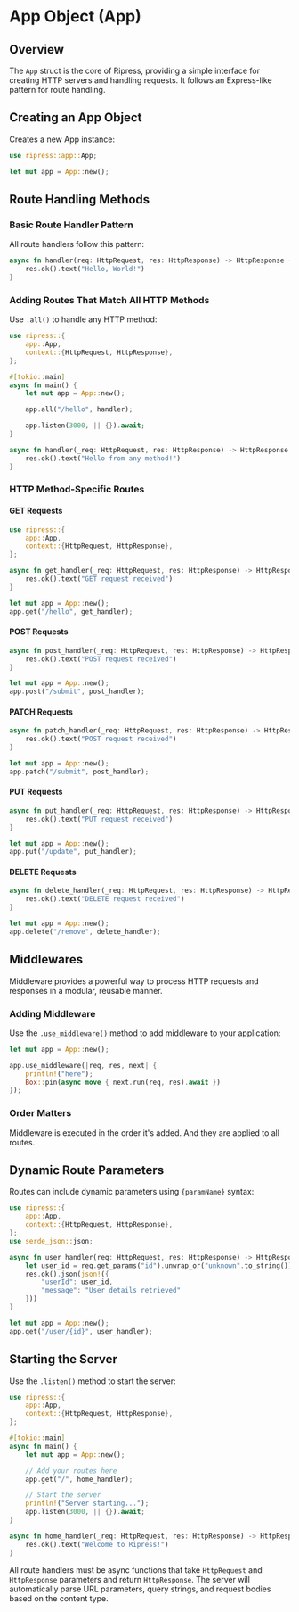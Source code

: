 # App Object (App)

## Overview

The `App` struct is the core of Ripress, providing a simple interface for creating HTTP servers and handling requests. It follows an Express-like pattern for route handling.

## Creating an App Object

Creates a new App instance:

```rust
use ripress::app::App;

let mut app = App::new();
```

## Route Handling Methods

### Basic Route Handler Pattern

All route handlers follow this pattern:

```rust
async fn handler(req: HttpRequest, res: HttpResponse) -> HttpResponse {
    res.ok().text("Hello, World!")
}
```

### Adding Routes That Match All HTTP Methods

Use `.all()` to handle any HTTP method:

```rust
use ripress::{
    app::App,
    context::{HttpRequest, HttpResponse},
};

#[tokio::main]
async fn main() {
    let mut app = App::new();

    app.all("/hello", handler);

    app.listen(3000, || {}).await;
}

async fn handler(_req: HttpRequest, res: HttpResponse) -> HttpResponse {
    res.ok().text("Hello from any method!")
}
```

### HTTP Method-Specific Routes

#### GET Requests

```rust
use ripress::{
    app::App,
    context::{HttpRequest, HttpResponse},
};

async fn get_handler(_req: HttpRequest, res: HttpResponse) -> HttpResponse {
    res.ok().text("GET request received")
}

let mut app = App::new();
app.get("/hello", get_handler);
```

#### POST Requests

```rust
async fn post_handler(_req: HttpRequest, res: HttpResponse) -> HttpResponse {
    res.ok().text("POST request received")
}

let mut app = App::new();
app.post("/submit", post_handler);
```

#### PATCH Requests

```rust
async fn patch_handler(_req: HttpRequest, res: HttpResponse) -> HttpResponse {
    res.ok().text("POST request received")
}

let mut app = App::new();
app.patch("/submit", post_handler);
```

#### PUT Requests

```rust
async fn put_handler(_req: HttpRequest, res: HttpResponse) -> HttpResponse {
    res.ok().text("PUT request received")
}

let mut app = App::new();
app.put("/update", put_handler);
```

#### DELETE Requests

```rust
async fn delete_handler(_req: HttpRequest, res: HttpResponse) -> HttpResponse {
    res.ok().text("DELETE request received")
}

let mut app = App::new();
app.delete("/remove", delete_handler);
```

## Middlewares

Middleware provides a powerful way to process HTTP requests and responses in a modular, reusable manner.

### Adding Middleware

Use the `.use_middleware()` method to add middleware to your application:

```rust
let mut app = App::new();

app.use_middleware(|req, res, next| {
    println!("here");
    Box::pin(async move { next.run(req, res).await })
});
```

### Order Matters

Middleware is executed in the order it's added.
And they are applied to all routes.

## Dynamic Route Parameters

Routes can include dynamic parameters using `{paramName}` syntax:

```rust
use ripress::{
    app::App,
    context::{HttpRequest, HttpResponse},
};
use serde_json::json;

async fn user_handler(req: HttpRequest, res: HttpResponse) -> HttpResponse {
    let user_id = req.get_params("id").unwrap_or("unknown".to_string());
    res.ok().json(json!({
        "userId": user_id,
        "message": "User details retrieved"
    }))
}

let mut app = App::new();
app.get("/user/{id}", user_handler);
```

## Starting the Server

Use the `.listen()` method to start the server:

```rust
use ripress::{
    app::App,
    context::{HttpRequest, HttpResponse},
};

#[tokio::main]
async fn main() {
    let mut app = App::new();

    // Add your routes here
    app.get("/", home_handler);

    // Start the server
    println!("Server starting...");
    app.listen(3000, || {}).await;
}

async fn home_handler(_req: HttpRequest, res: HttpResponse) -> HttpResponse {
    res.ok().text("Welcome to Ripress!")
}
```

All route handlers must be async functions that take `HttpRequest` and `HttpResponse` parameters and return `HttpResponse`. The server will automatically parse URL parameters, query strings, and request bodies based on the content type.
